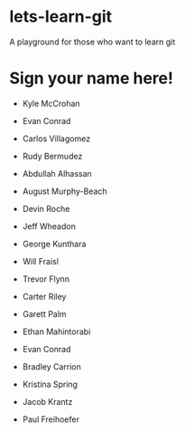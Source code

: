 # lets-learn-git
A playground for those who want to learn git

# Sign your name here!
- Kyle McCrohan
- Evan Conrad
- Carlos Villagomez
- Rudy Bermudez
- Abdullah Alhassan
- August Murphy-Beach
- Devin Roche
- Jeff Wheadon
- George Kunthara
- Will Fraisl
- Trevor Flynn


- Carter Riley


- Garett Palm
- Ethan Mahintorabi

- Evan Conrad

- Bradley Carrion
- Kristina Spring
- Jacob Krantz
- Paul Freihoefer
